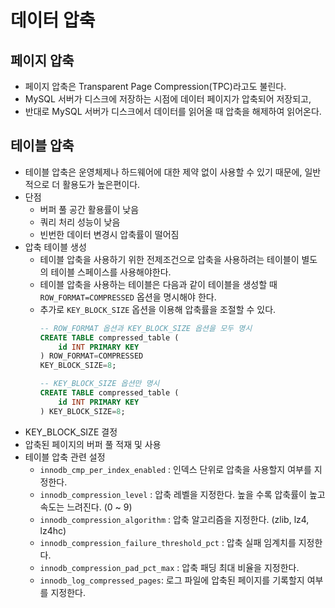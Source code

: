 # 데이터 압축

## 페이지 압축
- 페이지 압축은 Transparent Page Compression(TPC)라고도 불린다.
- MySQL 서버가 디스크에 저장하는 시점에 데이터 페이지가 압축되어 저장되고,
- 반대로 MySQL 서버가 디스크에서 데이터를 읽어올 때 압축을 해제하여 읽어온다.

## 테이블 압축
- 테이블 압축은 운영체제나 하드웨어에 대한 제약 없이 사용할 수 있기 때문에, 일반적으로 더 활용도가 높은편이다.
- 단점
  - 버퍼 풀 공간 활용률이 낮음
  - 쿼리 처리 성능이 낮음
  - 빈번한 데이터 변경시 압축률이 떨어짐
- 압축 테이블 생성
  - 테이블 압축을 사용하기 위한 전제조건으로 압축을 사용하려는 테이블이 별도의 테이블 스페이스를 사용해야한다.
  - 테이블 압축을 사용하는 테이블은 다음과 같이 테이블을 생성할 때 `ROW_FORMAT=COMPRESSED` 옵션을 명시해야 한다.
  - 추가로 `KEY_BLOCK_SIZE` 옵션을 이용해 압축률을 조절할 수 있다.
      ```sql
      -- ROW_FORMAT 옵션과 KEY_BLOCK_SIZE 옵션을 모두 명시
      CREATE TABLE compressed_table (
          id INT PRIMARY KEY
      ) ROW_FORMAT=COMPRESSED
      KEY_BLOCK_SIZE=8;
  
      -- KEY_BLOCK_SIZE 옵션만 명시
      CREATE TABLE compressed_table (
          id INT PRIMARY KEY
      ) KEY_BLOCK_SIZE=8;
      ```
- KEY_BLOCK_SIZE 결정
- 압축된 페이지의 버퍼 풀 적재 및 사용
- 테이블 압축 관련 설정 
  - `innodb_cmp_per_index_enabled` : 인덱스 단위로 압축을 사용할지 여부를 지정한다.
  - `innodb_compression_level` : 압축 레벨을 지정한다. 높을 수록 압축률이 높고 속도는 느려진다. (0 ~ 9) 
  - `innodb_compression_algorithm` : 압축 알고리즘을 지정한다. (zlib, lz4, lz4hc)
  - `innodb_compression_failure_threshold_pct` : 압축 실패 임계치를 지정한다.
  - `innodb_compression_pad_pct_max` : 압축 패딩 최대 비율을 지정한다.
  - `innodb_log_compressed_pages`: 로그 파일에 압축된 페이지를 기록할지 여부를 지정한다.
